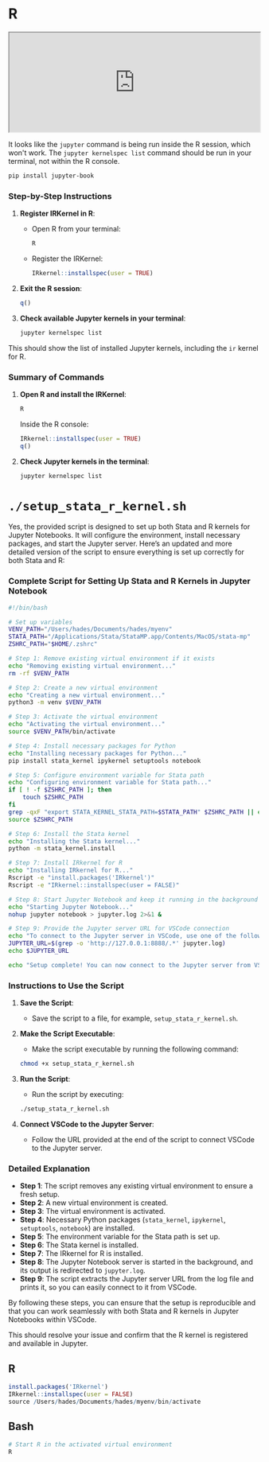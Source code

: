 # R

<iframe src="https://www.youtube.com/embed/MG1lZhixbS4" width="100%" height="200px"></iframe>

It looks like the `jupyter` command is being run inside the R session, which won't work. The `jupyter kernelspec list` command should be run in your terminal, not within the R console.

```bash
pip install jupyter-book

```

### Step-by-Step Instructions

1. **Register IRKernel in R**:
    - Open R from your terminal:
      ```bash
      R
      ```
    - Register the IRKernel:
      ```R
      IRkernel::installspec(user = TRUE)
      ```

2. **Exit the R session**:
    ```R
    q()
    ```

3. **Check available Jupyter kernels in your terminal**:
    ```bash
    jupyter kernelspec list
    ```

This should show the list of installed Jupyter kernels, including the `ir` kernel for R.

### Summary of Commands
1. **Open R and install the IRKernel**:
    ```bash
    R
    ```

    Inside the R console:
    ```R
    IRkernel::installspec(user = TRUE)
    q()
    ```

2. **Check Jupyter kernels in the terminal**:
    ```bash
    jupyter kernelspec list
    ```

# `./setup_stata_r_kernel.sh`

Yes, the provided script is designed to set up both Stata and R kernels for Jupyter Notebooks. It will configure the environment, install necessary packages, and start the Jupyter server. Here’s an updated and more detailed version of the script to ensure everything is set up correctly for both Stata and R:

### Complete Script for Setting Up Stata and R Kernels in Jupyter Notebook

```sh
#!/bin/bash

# Set up variables
VENV_PATH="/Users/hades/Documents/hades/myenv"
STATA_PATH="/Applications/Stata/StataMP.app/Contents/MacOS/stata-mp"
ZSHRC_PATH="$HOME/.zshrc"

# Step 1: Remove existing virtual environment if it exists
echo "Removing existing virtual environment..."
rm -rf $VENV_PATH

# Step 2: Create a new virtual environment
echo "Creating a new virtual environment..."
python3 -m venv $VENV_PATH

# Step 3: Activate the virtual environment
echo "Activating the virtual environment..."
source $VENV_PATH/bin/activate

# Step 4: Install necessary packages for Python
echo "Installing necessary packages for Python..."
pip install stata_kernel ipykernel setuptools notebook

# Step 5: Configure environment variable for Stata path
echo "Configuring environment variable for Stata path..."
if [ ! -f $ZSHRC_PATH ]; then
    touch $ZSHRC_PATH
fi
grep -qxF "export STATA_KERNEL_STATA_PATH=$STATA_PATH" $ZSHRC_PATH || echo "export STATA_KERNEL_STATA_PATH=$STATA_PATH" >> $ZSHRC_PATH
source $ZSHRC_PATH

# Step 6: Install the Stata kernel
echo "Installing the Stata kernel..."
python -m stata_kernel.install

# Step 7: Install IRkernel for R
echo "Installing IRkernel for R..."
Rscript -e "install.packages('IRkernel')"
Rscript -e "IRkernel::installspec(user = FALSE)"

# Step 8: Start Jupyter Notebook and keep it running in the background
echo "Starting Jupyter Notebook..."
nohup jupyter notebook > jupyter.log 2>&1 &

# Step 9: Provide the Jupyter server URL for VSCode connection
echo "To connect to the Jupyter server in VSCode, use one of the following URLs:"
JUPYTER_URL=$(grep -o 'http://127.0.0.1:8888/.*' jupyter.log)
echo $JUPYTER_URL

echo "Setup complete! You can now connect to the Jupyter server from VSCode using the URL provided."
```

### Instructions to Use the Script

1. **Save the Script**:
   - Save the script to a file, for example, `setup_stata_r_kernel.sh`.

2. **Make the Script Executable**:
   - Make the script executable by running the following command:

   ```sh
   chmod +x setup_stata_r_kernel.sh
   ```

3. **Run the Script**:
   - Run the script by executing:

   ```sh
   ./setup_stata_r_kernel.sh
   ```

4. **Connect VSCode to the Jupyter Server**:
   - Follow the URL provided at the end of the script to connect VSCode to the Jupyter server.

### Detailed Explanation

- **Step 1**: The script removes any existing virtual environment to ensure a fresh setup.
- **Step 2**: A new virtual environment is created.
- **Step 3**: The virtual environment is activated.
- **Step 4**: Necessary Python packages (`stata_kernel`, `ipykernel`, `setuptools`, `notebook`) are installed.
- **Step 5**: The environment variable for the Stata path is set up.
- **Step 6**: The Stata kernel is installed.
- **Step 7**: The IRkernel for R is installed.
- **Step 8**: The Jupyter Notebook server is started in the background, and its output is redirected to `jupyter.log`.
- **Step 9**: The script extracts the Jupyter server URL from the log file and prints it, so you can easily connect to it from VSCode.

By following these steps, you can ensure that the setup is reproducible and that you can work seamlessly with both Stata and R kernels in Jupyter Notebooks within VSCode.

This should resolve your issue and confirm that the R kernel is registered and available in Jupyter.

## R

```r
install.packages('IRkernel')
IRkernel::installspec(user = FALSE)
source /Users/hades/Documents/hades/myenv/bin/activate


```

## Bash

```bash
# Start R in the activated virtual environment
R
```

```{tableofcontents}
```

